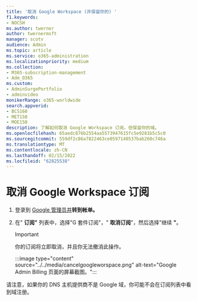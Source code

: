 ```yaml
---
title: '取消 Google Workspace (并保留你的) '
f1.keywords:
- NOCSH
ms.author: twerner
author: twernermsft
manager: scotv
audience: Admin
ms.topic: article
ms.service: o365-administration
ms.localizationpriority: medium
ms.collection:
- M365-subscription-management
- Adm_O365
ms.custom:
- AdminSurgePortfolio
- adminvideo
monikerRange: o365-worldwide
search.appverid:
- BCS160
- MET150
- MOE150
description: 了解如何取消 Google Workspace 订阅，但保留你的域。
ms.openlocfilehash: 65aedc876b2554aa5573947615fc5e9281b5c5c0
ms.sourcegitcommit: 559df2c86a7822463ce0597140537bab260c746a
ms.translationtype: MT
ms.contentlocale: zh-CN
ms.lasthandoff: 02/15/2022
ms.locfileid: "62825538"
---
```

# <a name="cancel-google-workspace-subscription"></a>取消 Google Workspace 订阅

1. 登录到 [Google 管理员并](https://admin.google.com/)**转到帐单。**
1. 在" **订阅"** 列表中，选择"G 套件订阅"，" **取消订阅**"，然后选择"继续 **"**。

    > [!IMPORTANT]
    > 你的订阅将立即取消，并且你无法撤消此操作。

    :::image type="content" source="../../media/cancelgoogleworspace.png" alt-text="Google Admin Billing 页面的屏幕截图。":::

请注意，如果你的 DNS 主机提供商不是 Google 域，你可能不会在订阅列表中看到域注册。